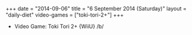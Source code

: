 +++
date = "2014-09-06"
title = "6 September 2014 (Saturday)"
layout = "daily-diet"
video-games = ["toki-tori-2+"]
+++


* Video Game: Toki Tori 2+ {WiiU} /b/